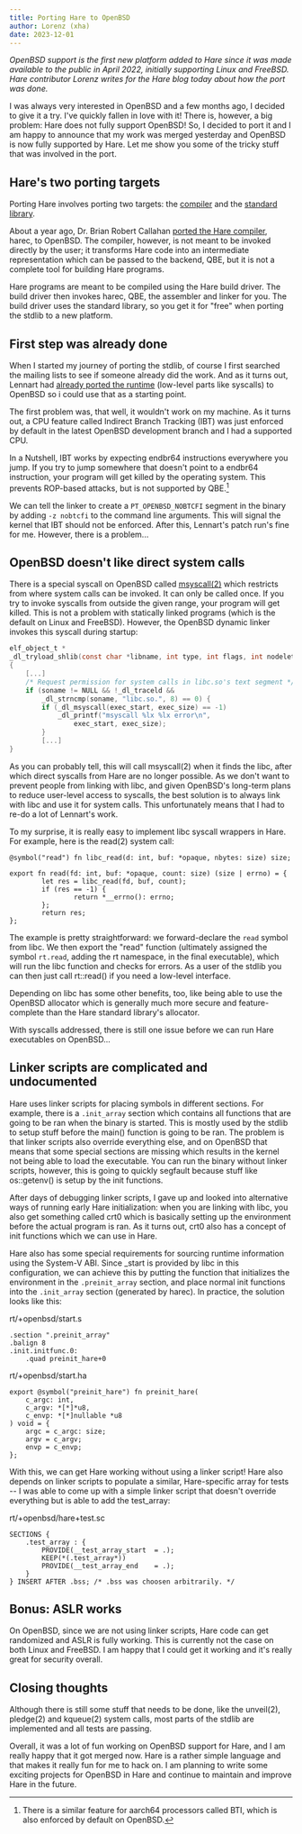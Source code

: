```yaml
---
title: Porting Hare to OpenBSD
author: Lorenz (xha)
date: 2023-12-01
---
```


*OpenBSD support is the first new platform added to Hare since it was made
available to the public in April 2022, initially supporting Linux and FreeBSD.
Hare contributor Lorenz writes for the Hare blog today about how the port was
done.*

I was always very interested in OpenBSD and a few months ago, I decided to give
it a try. I've quickly fallen in love with it! There is, however, a big problem:
Hare does not fully support OpenBSD! So, I decided to port it and I am happy to
announce that my work was merged yesterday and OpenBSD is now fully supported by
Hare. Let me show you some of the tricky stuff that was involved in the port.

## Hare's two porting targets

Porting Hare involves porting two targets: the [compiler][0] and the [standard
library][1].

About a year ago, Dr. Brian Robert Callahan [ported the Hare compiler][2],
harec, to OpenBSD. The compiler, however, is not meant to be invoked directly
by the user; it transforms Hare code into an intermediate representation which
can be passed to the backend, QBE, but it is not a complete tool for building
Hare programs.

Hare programs are meant to be compiled using the Hare build driver. The build
driver then invokes harec, QBE, the assembler and linker for you. The build
driver uses the standard library, so you get it for "free" when porting the
stdlib to a new platform.

[0]: https://git.sr.ht/~sircmpwn/harec
[1]: https://git.sr.ht/~sircmpwn/hare
[2]: https://briancallahan.net/blog/20220427.html

## First step was already done

When I started my journey of porting the stdlib, of course I first searched the
mailing lists to see if someone already did the work. And as it turns out,
Lennart had [already ported the runtime][3] (low-level parts like syscalls) to
OpenBSD so i could use that as a starting point.

The first problem was, that well, it wouldn't work on my machine. As it turns
out, a CPU feature called Indirect Branch Tracking (IBT) was just enforced by
default in the latest OpenBSD development branch and I had a supported CPU.

In a Nutshell, IBT works by expecting endbr64 instructions everywhere you jump.
If you try to jump somewhere that doesn't point to a endbr64 instruction, your
program will get killed by the operating system. This prevents ROP-based
attacks, but is not supported by QBE.[^1]

[^1]: There is a similar feature for aarch64 processors called BTI, which is also
      enforced by default on OpenBSD.

We can tell the linker to create a `PT_OPENBSD_NOBTCFI` segment in the binary by
adding `-z nobtcfi` to the command line arguments. This will signal the kernel
that IBT should not be enforced. After this, Lennart's patch run's fine for me.
However, there is a problem...

[3]: https://lists.sr.ht/~sircmpwn/hare-dev/patches/42418

## OpenBSD doesn't like direct system calls

There is a special syscall on OpenBSD called [msyscall(2)][4] which restricts
from where system calls can be invoked. It can only be called once. If you try
to invoke syscalls from outside the given range, your program will get killed.
This is not a problem with statically linked programs (which is the default on
Linux and FreeBSD). However, the OpenBSD dynamic linker invokes this syscall
during startup:

```C
elf_object_t *
_dl_tryload_shlib(const char *libname, int type, int flags, int nodelete)
{
	[...]
	/* Request permission for system calls in libc.so's text segment */
	if (soname != NULL && !_dl_traceld &&
	    _dl_strncmp(soname, "libc.so.", 8) == 0) {
		if (_dl_msyscall(exec_start, exec_size) == -1)
			_dl_printf("msyscall %lx %lx error\n",
			    exec_start, exec_size);
        }
        [...]
}
```

As you can probably tell, this will call msyscall(2) when it finds the libc,
after which direct syscalls from Hare are no longer possible. As we don't want
to prevent people from linking with libc, and given OpenBSD's long-term plans to
reduce user-level access to syscalls, the best solution is to always link with
libc and use it for system calls. This unfortunately means that I had to re-do a
lot of Lennart's work.

To my surprise, it is really easy to implement libc syscall wrappers in Hare.
For example, here is the read(2) system call:

```hare
@symbol("read") fn libc_read(d: int, buf: *opaque, nbytes: size) size;

export fn read(fd: int, buf: *opaque, count: size) (size | errno) = {
        let res = libc_read(fd, buf, count);
        if (res == -1) {
                return *__errno(): errno;
        };
        return res;
};
```

The example is pretty straightforward: we forward-declare the `read` symbol from
libc. We then export the "read" function (ultimately assigned the symbol
`rt.read`, adding the rt namespace, in the final executable), which will run the
libc function and checks for errors. As a user of the stdlib you can then just
call rt::read() if you need a low-level interface.

Depending on libc has some other benefits, too, like being able to use the
OpenBSD allocator which is generally much more secure and feature-complete than
the Hare standard library's allocator.

With syscalls addressed, there is still one issue before we can run Hare
executables on OpenBSD...

[4]: https://man.openbsd.org/msyscall.2

## Linker scripts are complicated and undocumented

Hare uses linker scripts for placing symbols in different sections. For example,
there is a `.init_array` section which contains all functions that are going to
be ran when the binary is started. This is mostly used by the stdlib to setup
stuff before the main() function is going to be ran. The problem is that linker
scripts also override everything else, and on OpenBSD that means that some
special sections are missing which results in the kernel not being able to load
the executable. You can run the binary without linker scripts, however, this is
going to quickly segfault because stuff like os::getenv() is setup by the init
functions.

After days of debugging linker scripts, I gave up and looked into alternative
ways of running early Hare initialization: when you are linking with libc, you
also get something called crt0 which is basically setting up the environment
before the actual program is ran. As it turns out, crt0 also has a concept of
init functions which we can use in Hare.

Hare also has some special requirements for sourcing runtime information using
the System-V ABI. Since \_start is provided by libc in this configuration, we
can achieve this by putting the function that initializes the environment in the
`.preinit_array` section, and place normal init functions into the `.init_array`
section (generated by harec). In practice, the solution looks like this:

rt/+openbsd/start.s
```assembly
.section ".preinit_array"
.balign 8
.init.initfunc.0:
	.quad preinit_hare+0
```

rt/+openbsd/start.ha
```hare
export @symbol("preinit_hare") fn preinit_hare(
	c_argc: int,
	c_argv: *[*]*u8,
	c_envp: *[*]nullable *u8
) void = {
	argc = c_argc: size;
	argv = c_argv;
	envp = c_envp;
};
```

With this, we can get Hare working without using a linker script! Hare also
depends on linker scripts to populate a similar, Hare-specific array for tests
-- I was able to come up with a simple linker script that doesn't override
everything but is able to add the test_array:

rt/+openbsd/hare+test.sc
```lc
SECTIONS {
	.test_array : {
		PROVIDE(__test_array_start	= .);
		KEEP(*(.test_array*))
		PROVIDE(__test_array_end	= .);
	}
} INSERT AFTER .bss; /* .bss was choosen arbitrarily. */
```

## Bonus: ASLR works

On OpenBSD, since we are not using linker scripts, Hare code can get randomized
and ASLR is fully working. This is currently not the case on both Linux and
FreeBSD. I am happy that I could get it working and it's really great for
security overall.

## Closing thoughts

Although there is still some stuff that needs to be done, like the unveil(2),
pledge(2) and kqueue(2) system calls, most parts of the stdlib are implemented
and all tests are passing.

Overall, it was a lot of fun working on OpenBSD support for Hare, and I am
really happy that it got merged now. Hare is a rather simple language and that
makes it really fun for me to hack on. I am planning to write some exciting
projects for OpenBSD in Hare and continue to maintain and improve Hare in the
future.
